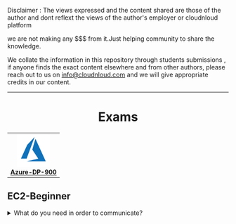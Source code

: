 Disclaimer : The views expressed and the content shared are those of the author and dont reflext the views of the author's employer or cloudnloud platform

we are not making any $$$ from it.Just helping community to share the knowledge.

We collate the information in this repository through students submissions , if anyone finds the exact content elsewhere and from other authors, please reach out to us on info@cloudnloud.com and we will give appropriate credits in our content.


****

<!-- ALL-TOPICS-LIST:START -->
<!-- prettier-ignore-start -->
<!-- markdownlint-disable -->
<center>

# Exams

<table>
  <tr>
<td align="center"><a href="./azure-DP-900/readme.md"><img src="image/azure-dp-900.png" width="75px;" height="75px;" alt="azure-DP-900"/><br /><b>Azure-DP-900</b></a></td>
  </tr>
</table>



</center>
<!-- markdownlint-enable -->
<!-- prettier-ignore-end -->
<!-- ALL-TOPICS-LIST:END -->

## EC2-Beginner

<details>
<summary>What do you need in order to communicate?</summary><br><b>

  - A common language (for the two ends to understand)
  - A way to address who do you want to communicate with
  - A Connection (so the content of of the communication can reach the recipients)
</b></details>

